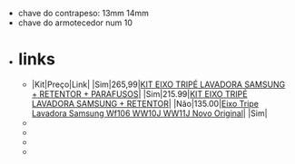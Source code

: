 - chave do contrapeso: 13mm 14mm
- chave do armotecedor num 10
- # links
	- |Kit|Preço|Link|
	  |Sim|265,99|[KIT EIXO TRIPÉ LAVADORA SAMSUNG + RETENTOR + PARAFUSOS](https://geofrio.com.br/produtos/kit-eixo-tripe-lavadora-samsung-retentor-parafusos/)|
	  |Sim|215.99|[KIT EIXO TRIPÉ LAVADORA SAMSUNG + RETENTOR](https://geofrio.com.br/produtos/kit-eixo-tripe-lavadora-samsung-retentor/)|
	  |Não|135.00|[Eixo Tripe Lavadora Samsung Wf106 WW10J WW11J Novo Original](https://geofrio.com.br/produtos/eixo-tripe-lavadora-samsung-wf106-ww10j-ww11j-novo-original/)|
	  |Sim|
	-
	-
	-
	-